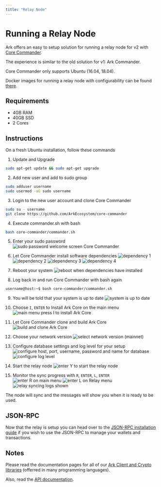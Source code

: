 ```yaml
---
title: "Relay Node"
---
```


# Running a Relay Node
Ark offers an easy to setup solution for running a relay node for v2 with [Core Commander](https://github.com/ArkEcosystem/core-commander).

The experience is similar to the old solution for v1: Ark Commander.

Core Commander only supports Ubuntu (16.04, 18.04).

Docker images for running a relay node with configurability can be found [there](/cookbook/exchanges/docker).

## Requirements
 - 4GB RAM
 - 40GB SSD
 - 2 Cores

## Instructions
On a fresh Ubuntu installation, follow these commands

1. Update and Upgrade
```sh
sudo apt-get update && sudo apt-get upgrade
```

2. Add new user and add to sudo group
```sh
sudo adduser username
sudo usermod -aG sudo username
```

3. Login to the new user account and clone Core Commander
```sh
sudo su - username
git clone https://github.com/ArkEcosystem/core-commander
```

4. Execute commander.sh with bash
```sh
bash core-commander/commander.sh
```

5. Enter your sudo password
![sudo password welcome screen Core Commander](./assets/relay/password_ask-07.png)

6. Let Core Commander install software dependencies
![dependency 1](./assets/relay/installing-deps-1.png)
![dependency 2](./assets/relay/installing-deps-2.png)
![dependency 3](./assets/relay/installing-deps-3.png)
![dependency 4](./assets/relay/installing-deps-5.png)

7. Reboot your system
![reboot when dependencies have installed](./assets/relay/ask_for_reboot-08.png)

8. Log back in and run Core Commander with bash again
```sh
username@host:~$ bash core-commander/commander.sh
```

9. You will be told that your system is up to date
![system is up to date](./assets/relay/commander-after-install-first-boot-09.png)

10. Choose `I`, `ENTER` to Install Ark Core on the main menu
![main menu press I to install Ark Core](./assets/relay/install-main-menu-10.png)

11. Let Core Commander clone and build Ark Core
![build and clone Ark Core](./assets/relay/install-progress-11.png)

12. Choose your network version
![select network version (mainnet)](./assets/relay/configure-network-12.png)

13. Configure database settings and log level for your setup
![configure host, port, username, password and name for database](./assets/relay/configure-5.png)
![configure log level](./assets/relay/configure-6.png)

14. Start the relay node
![enter Y to start the relay node](./assets/relay/start-relay-13.png)

15. Monitor the sync progress with `R`, `ENTER`, `L`, `ENTER`
![enter R on main menu](./assets/relay/start-relay-14.png)
![enter L on Relay menu](./assets/relay/show-logs-16.png)
![relay syncing logs shown](./assets/relay/log-example-17.png)

The node will sync and the messages will show you when it is ready to be used.

## JSON-RPC

Now that the relay is setup you can head over to the [JSON-RPC installation guide](/cookbook/exchanges/installation.html) if you wish to use the JSON-RPC to manage your wallets and transactions.

## Notes

Please read the documentation pages for all of our [Ark Client and Crypto libraries](/api/sdk/) (offerred in many programming languages).

Also, read the [API documentation](/api/public/v2/).
